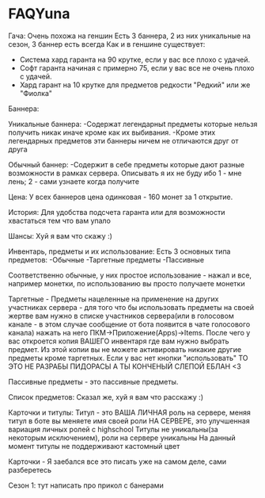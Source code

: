 # FAQYuna
Гача:
Очень похожа на геншин
Есть 3 баннера, 2 из них уникальные на сезон, 3 баннер есть всегда
Как и в геншине существует:
- Система хард гаранта на 90 крутке, если у вас все плохо с удачей.
- Софт гаранта начиная с примерно 75, если у вас все не очень плохо с удачей.
- Хард гарант на 10 крутке для предметов редкости "Редкий" или же "Фиолка"

Баннера:

Уникальные баннера:
	-Содержат легендарныt предметы которые нельзя получить никак иначе кроме как их выбивания.
	-Кроме этих легендарных предметов эти баннеры ничем не отличаются друг от друга

Обычный баннер:
	-Содержит в себе предметы которые дают разные возможности в рамках сервера. Описывать я их не буду ибо 1 - мне лень; 2 - сами узнаете когда получите

Цена:
У всех баннеров цена одинковая - 160 монет за 1 открытие.

История:
Для удобства подсчета гаранта или для возможности хвастаться тем что вам упало

Шансы:
Хуй я вам что скажу
:)





Инвентарь, предметы и их использование:
Есть 3 основных типа предметов:
	-Обычные
	-Таргетные предметы
	-Пассивные

Соответственно обычные, у них простое использование - нажал и все, например монетки, по использованию вы просто получаете монетки

Таргетные - Предметы нацеленные на применение на других участниках сервера - для того что бы использовать предметы на своей жертве вам нужно в списке участников сервера(или в голосовом канале - в этом случае сообщение от бота появится в чате голосового канала) нажать на него ПКМ->Приложение(Apps)->Items. После чего у вас откроется копия ВАШЕГО инвентаря где вам нужно выбрать предмет. Из этой копии вы не можете активировать никакие другие предметы кроме таргетных. Eсли у вас нет кнопки "использовать" ТО ЭТО НЕ РАЗРАБЫ ПИДОРАСЫ А ТЫ КОНЧЕНЫЙ СЛЕПОЙ ЕБЛАН <3

Пассивные предметы - это пассивные предметы.

Список предметов:
Cказал же, хуй я вам что расскажу
:)




Карточки и титулы:
Титул - это ВАША ЛИЧНАЯ роль на сервере, меняя титул в боте вы меняете имя своей роли НА СЕРВЕРЕ, это улучшенная вариация личных ролей с highschool
Титулы не уникальны(за некоторым исключением), роли на сервере уникальны
На данный момент титулы не поддерживают кастомный цвет

Карточки - Я заебался все это писать уже на самом деле, сами разберетесь



Сезон 1:
тут написать про прикол с банерами

